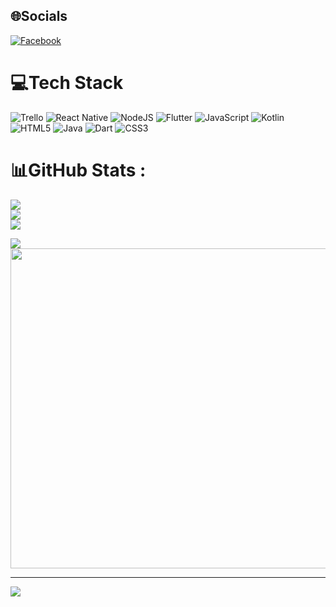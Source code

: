 
## 🌐Socials
[![Facebook](https://img.shields.io/badge/Facebook-%231877F2.svg?logo=Facebook&logoColor=white)](https://facebook.com/https://www.facebook.com/pham.viet.908347) 

# 💻Tech Stack
![Trello](https://img.shields.io/badge/Trello-%23026AA7.svg?style=for-the-badge&logo=Trello&logoColor=white) ![React Native](https://img.shields.io/badge/react_native-%2320232a.svg?style=for-the-badge&logo=react&logoColor=%2361DAFB) ![NodeJS](https://img.shields.io/badge/node.js-6DA55F?style=for-the-badge&logo=node.js&logoColor=white) ![Flutter](https://img.shields.io/badge/Flutter-%2302569B.svg?style=for-the-badge&logo=Flutter&logoColor=white) ![JavaScript](https://img.shields.io/badge/javascript-%23323330.svg?style=for-the-badge&logo=javascript&logoColor=%23F7DF1E) ![Kotlin](https://img.shields.io/badge/kotlin-%230095D5.svg?style=for-the-badge&logo=kotlin&logoColor=white) ![HTML5](https://img.shields.io/badge/html5-%23E34F26.svg?style=for-the-badge&logo=html5&logoColor=white) ![Java](https://img.shields.io/badge/java-%23ED8B00.svg?style=for-the-badge&logo=java&logoColor=white) ![Dart](https://img.shields.io/badge/dart-%230175C2.svg?style=for-the-badge&logo=dart&logoColor=white) ![CSS3](https://img.shields.io/badge/css3-%231572B6.svg?style=for-the-badge&logo=css3&logoColor=white)
# 📊GitHub Stats :
![](https://github-readme-stats.vercel.app/api?username=VietPH37030&theme=radical&hide_border=false&include_all_commits=false&count_private=false)<br/>
![](https://github-readme-streak-stats.herokuapp.com/?user=VietPH37030&theme=radical&hide_border=false)<br/>
![](https://github-readme-stats.vercel.app/api/top-langs/?username=VietPH37030&theme=radical&hide_border=false&include_all_commits=false&count_private=false&layout=compact)

![](https://quotes-github-readme.vercel.app/api?type=horizontal&theme=radical)
<img src="https://th.bing.com/th/id/OIP.sDdyUTJ77Q112BMboEIC-gHaJF?rs=1&pid=ImgDetMain" width="512px"/>

---
[![](https://visitcount.itsvg.in/api?id=VietPh37030&label=&color=4&icon=1&pretty=false)](https://visitcount.itsvg.in)
